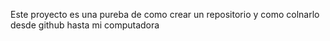 Este proyecto es una pureba de como crear un repositorio y como colnarlo desde github hasta mi computadora